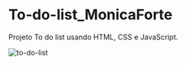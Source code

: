 # To-do-list_MonicaForte
Projeto  To do list usando HTML, CSS e JavaScript.

![to-do-list](https://user-images.githubusercontent.com/123509317/232229080-b08d8276-7ca4-4c82-af9e-a4a0c7df0891.png)
